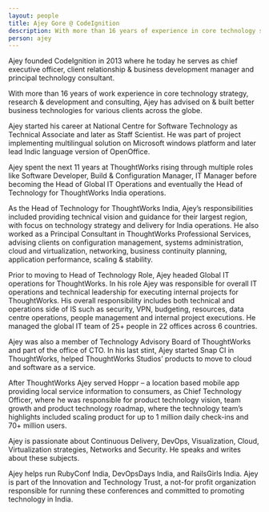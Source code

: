 ```yaml
---
layout: people
title: Ajey Gore @ CodeIgnition
description: With more than 16 years of experience in core technology strategy, research & development and consulting, Ajey founded CodeIgnition in 2013 where he today serves as CEO & principal technology consultant.
person: ajey
---
```


Ajey founded CodeIgnition in 2013 where he today he serves as chief executive officer, client relationship & business
development manager and principal technology consultant.

With more than 16 years of work experience in core technology strategy, research & development and consulting, Ajey
has advised on & built better business technologies for various clients across the globe.

Ajey started his career at National Centre for Software Technology as Technical Associate and later as Staff Scientist.
He was part of project implementing multilingual solution on Microsoft windows platform and later lead Indic language
version of OpenOffice.

Ajey spent the next 11 years at ThoughtWorks rising through multiple roles like Software Developer, Build &
Configuration Manager, IT Manager before becoming the Head of Global IT Operations and eventually the Head of
Technology for ThoughtWorks India operations.

As the Head of Technology for ThoughtWorks India, Ajey’s responsibilities included providing technical vision and
guidance for their largest region, with focus on technology strategy and delivery for India operations. He also worked
as a Principal Consultant in ThoughtWorks Professional Services, advising clients on configuration management,
systems administration, cloud and virtualization, networking, business continuity planning, application performance,
scaling & stability.

Prior to moving to Head of Technology Role, Ajey headed Global IT operations for ThoughtWorks. In his role Ajey was
responsible for overall IT operations and technical leadership for executing internal projects for ThoughtWorks. His
overall responsibility includes both technical and operations side of IS such as security, VPN, budgeting, resources,
data centre operations, people management and internal project executions. He managed the global IT team of 25+
people in 22 offices across 6 countries.

Ajey was also a member of Technology Advisory Board of ThoughtWorks and part of the office of CTO. In his last stint,
Ajey started Snap CI in ThoughtWorks, helped ThoughtWorks Studios’ products to move to cloud and software as a
service.

After ThoughtWorks Ajey served Hoppr – a location based mobile app providing local service information to
consumers, as Chief Technology Officer, where he was responsible for product technology vision, team growth and
product technology roadmap, where the technology team’s highlights included scaling product for up to 1 million daily
check-ins and 70+ million users.

Ajey is passionate about Continuous Delivery, DevOps, Visualization, Cloud, Virtualization strategies, Networks and
Security. He speaks and writes about these subjects.

Ajey helps run RubyConf India, DevOpsDays India, and RailsGirls India. Ajey is part of the Innovation and Technology
Trust, a not-for profit organization responsible for running these conferences and committed to promoting technology
in India.
